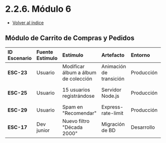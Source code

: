 # 2.2.6. Módulo 6
- [Volver al índice](/2/2.md)

## Módulo de Carrito de Compras y Pedidos

| ID Escenario | Fuente Estímulo | Estímulo | Artefacto | Entorno | Respuesta | Medida de Respuesta |
| :--- | :--- | :--- | :--- | :--- | :--- | :--- |
| **ESC-23** | Usuario | Modificar álbum a álbum de colección | Animación de transición | Producción | Transición suave entre estados | 100% de ramas |
| **ESC-25** | Usuario | 15 usuarios registrándose | Servidor Node.js | Producción | Tiempo de respuesta menor a 5s | 95% de registros bajo carga |
| **ESC-29** | Usuario | Spam en "Recomendar" | Express-rate-limit | Producción | Límite de 3 requests/minuto | 100% de limitación |
| **ESC-17** | Dev junior | Nuevo filtro "Década 2000" | Migración de BD | Desarrollo | Deploy sin downtime | 100% de disponibilidad |